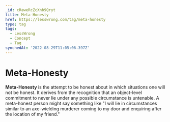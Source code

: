 ```yaml
---
_id: cRaweRcZcXnb9Qryt
title: Meta-Honesty
href: https://lesswrong.com/tag/meta-honesty
type: tag
tags:
  - LessWrong
  - Concept
  - Tag
synchedAt: '2022-08-29T11:05:06.397Z'
---
```

# Meta-Honesty

**Meta-Honesty** is the attempt to be honest about in which situations one will not be honest. It derives from the recognition that an object-level commitment to never lie under any possible circumstance is untenable. A meta-honest person might say something like "I will lie in circumstances similar to an axe-wielding murderer coming to my door and enquiring after the location of my friend."